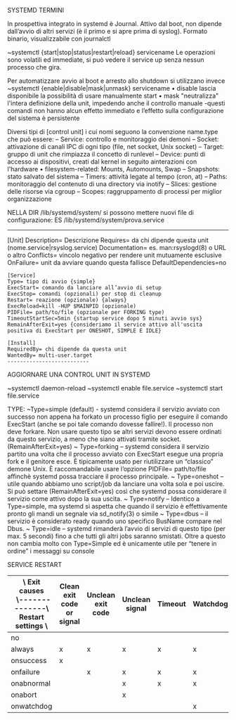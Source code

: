 SYSTEMD TERMINI

In prospettiva integrato in systemd è Journal.
Attivo dal boot, non dipende dall’avvio di altri servizi (è il primo e si apre prima di syslog). Formato binario, visualizzabile con journalctl

~systemctl {start|stop|status|restart|reload} servicename
Le operazioni sono volatili ed immediate, si può vedere il service up senza nessun processo che gira.

Per automatizzare avvio al boot e arresto allo shutdown si utilizzano invece
~systemctl {enable|disable|mask|unmask} servicename
• disable lascia disponibile la possibilità di usare manualmente start
• mask "neutralizza" l'intera definizione della unit, impedendo anche il controllo manuale
-questi comandi non hanno alcun effetto immediato e l’effetto sulla configurazione del sistema è persistente

Diversi tipi di [control unit] i cui nomi seguono la convenzione
name.type che può essere:
– Service: controllo e monitoraggio dei demoni
– Socket: attivazione di canali IPC di ogni tipo (file, net socket, Unix socket)
– Target: gruppo di unit che rimpiazza il concetto di runlevel
– Device: punti di accesso ai dispositivi, creati dal kernel in seguito ainterazioni con l'hardware
• filesystem-related: Mounts, Automounts, Swap
– Snapshots: stato salvato del sistema
– Timers: attività legate al tempo (cron, at)
– Paths: monitoraggio del contenuto di una directory via inotify
– Slices: gestione delle risorse via cgroup
– Scopes: raggruppamento di processi per miglior organizzazione

NELLA DIR /lib/systemd/system/ si possono mettere nuovi file di configurazione:
ES
/lib/systemd/system/prova.service

---

[Unit]
Description= Descrizione
Requires= da chi dipende questa unit (nome.service|rsyslog.service)
Documentation= es. man:rsyslogd(8) o URL o altro
Conflicts= vincolo negativo per rendere unit mutuamente esclusive
OnFailure= unit da avviare quando questa fallisce
DefaultDependencies=no

    [Service]
    Type= tipo di avvio {simple}
    ExecStart= comando da lanciare all’avvio di setup
    ExecStop= comandi (opzionali) per stop di cleanup
    Restart= reazione (opzionale) {always}
    ExecReload=kill -HUP $MAINPID (opzionale)
    PIDFile= path/to/file (opzionale per FORKING type)
    TimeoutStartSec=5min {startup service dopo 5 minuti avvio sys}
    RemainAfterExit=yes {consideriamo il service attivo all'uscita positiva di ExecStart per ONESHOT, SIMPLE E IDLE}

    [Install]
    RequiredBy= chi dipende da questa unit
    WantedBy= multi-user.target
    --------------------------

AGGIORNARE UNA CONTROL UNIT IN SYSTEMD

~systemctl daemon-reload
~systemctl enable file.service
~systemctl start file.service

TYPE:
~Type=simple (default) - systemd considera il servizio avviato con successo non appena ha forkato un
processo figlio per eseguire il comando ExecStart (anche se poi tale comando
dovesse fallire!). Il processo non deve forkare. Non usare questo tipo se altri
servizi devono essere ordinati da questo servizio, a meno che siano attivati
tramite socket.(RemainAfterExit=yes)
~ Type=forking
– systemd considera il servizio partito una volta che il processo avviato con
ExecStart esegue una propria fork e il genitore esce. È tipicamente usato per
riutilizzare un “classico” demone Unix. È raccomandabile usare l’opzione
PIDFile= path/to/file affinchè systemd possa tracciare il processo principale.
~ Type=oneshot
– utile quando abbiamo uno script/job da lanciare una volta sola e poi uscire. Si
può settare (RemainAfterExit=yes) così che systemd possa considerare il
servizio come attivo dopo la sua uscita.
~ Type=notify
– Identico a Type=simple, ma systemd si aspetta che quando il servizio è
effettivamente pronto gli mandi un segnale via sd_notify(3) o simile
~ Type=dbus
– il servizio è considerato ready quando uno specifico BusName compare nel Dbus.
~ Type=idle
– systemd rimanderà l’avvio di servizi di questo tipo (per max. 5 secondi) fino a
che tutti gli altri jobs saranno smistati. Oltre a questo non cambia molto con
Type=Simple ed è unicamente utile per “tenere in ordine” i messaggi su console

SERVICE RESTART

| \\ Exit causes</br>&nbsp; \\--------------\\</br>Restart settings \\ | Clean exit code or signal | Unclean exit code | Unclean signal | Timeout | Watchdog |
| -------------------------------------------------------------------- | ------------------------- | ----------------- | -------------- | ------- | -------- |
| no                                                                   |                           |                   |                |         |          |
| always                                                               | x                         | x                 | x              | x       | x        |
| onsuccess                                                            | x                         |                   |                |         |          |
| onfailure                                                            |                           | x                 | x              | x       | x        |
| onabnormal                                                           |                           |                   | x              | x       | x        |
| onabort                                                              |                           |                   | x              |         |          |
| onwatchdog                                                           |                           |                   |                |         | x        |
